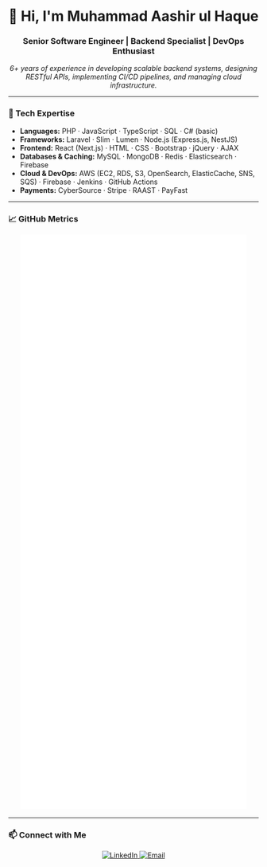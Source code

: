 <h1 align="center">👋 Hi, I'm Muhammad Aashir ul Haque</h1>
<h3 align="center">Senior Software Engineer | Backend Specialist | DevOps Enthusiast</h3>

<p align="center">
  <em>6+ years of experience in developing scalable backend systems, designing RESTful APIs, implementing CI/CD pipelines, and managing cloud infrastructure.</em>
</p>

---

### 🧰 Tech Expertise

- **Languages:** PHP · JavaScript · TypeScript · SQL · C# (basic)  
- **Frameworks:** Laravel · Slim · Lumen · Node.js (Express.js, NestJS)  
- **Frontend:** React (Next.js) · HTML · CSS · Bootstrap · jQuery · AJAX  
- **Databases & Caching:** MySQL · MongoDB · Redis · Elasticsearch · Firebase  
- **Cloud & DevOps:** AWS (EC2, RDS, S3, OpenSearch, ElasticCache, SNS, SQS) · Firebase · Jenkins · GitHub Actions  
- **Payments:** CyberSource · Stripe · RAAST · PayFast  

---

### 📈 GitHub Metrics

<p align="center">
  <img src="./metrics.svg" alt="GitHub Metrics" width="90%" />
</p>

---

### 📫 Connect with Me

<p align="center">
  <a href="https://linkedin.com/in/aashirhaque">
    <img src="https://img.shields.io/badge/LinkedIn-0077B5?style=for-the-badge&logo=linkedin&logoColor=white" alt="LinkedIn" />
  </a>
  <a href="mailto:aashirhaqulhaque@gmail.com">
    <img src="https://img.shields.io/badge/Email-D14836?style=for-the-badge&logo=gmail&logoColor=white" alt="Email" />
  </a>
</p>
